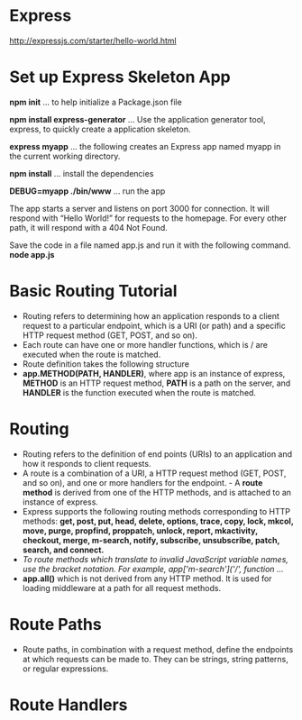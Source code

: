 # Express
http://expressjs.com/starter/hello-world.html

# Set up Express Skeleton App
**npm init** ...  to help initialize a Package.json file

**npm install express-generator** ... Use the application generator tool, express, to quickly create a application skeleton.

**express myapp** ... the following creates an Express app named myapp in the current working directory. 

**npm install** ... install the dependencies

**DEBUG=myapp ./bin/www** ... run the app

The app starts a server and listens on port 3000 for connection. It will respond with “Hello World!” for requests to the homepage. For every other path, it will respond with a 404 Not Found.

Save the code in a file named app.js and run it with the following command.
**node app.js**

# Basic Routing Tutorial 
- Routing refers to determining how an application responds to a client request to a particular endpoint, which is a URI (or path) and a specific HTTP request method (GET, POST, and so on).
- Each route can have one or more handler functions, which is / are executed when the route is matched.
- Route definition takes the following structure
- **app.METHOD(PATH, HANDLER)**, where app is an instance of express, **METHOD** is an HTTP request method, **PATH** is a path on the server, and **HANDLER** is the function executed when the route is matched.

# Routing
- Routing refers to the definition of end points (URIs) to an application and how it responds to client requests.
- A route is a combination of a URI, a HTTP request method (GET, POST, and so on), and one or more handlers for the endpoint. - A **route method** is derived from one of the HTTP methods, and is attached to an instance of express.
- Express supports the following routing methods corresponding to HTTP methods: **get, post, put, head, delete, options, trace, copy, lock, mkcol, move, purge, propfind, proppatch, unlock, report, mkactivity, checkout, merge, m-search, notify, subscribe, unsubscribe, patch, search, and connect.**
- *To route methods which translate to invalid JavaScript variable names, use the bracket notation. For example, app['m-search']('/', function ...*
- **app.all()** which is not derived from any HTTP method. It is used for loading middleware at a path for all request methods.

# Route Paths
- Route paths, in combination with a request method, define the endpoints at which requests can be made to. They can be strings, string patterns, or regular expressions.

# Route Handlers

